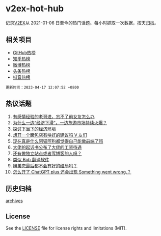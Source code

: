 # v2ex-hot-hub

 记录[V2EX](https://www.v2ex.com/)从 2021-01-06 日至今的热门话题。每小时抓取一次数据，按天[归档](archives)。
 
 ## 相关项目

- [GitHub热榜](https://github.com/snaildev/github-hot-hub)
- [知乎热榜](https://github.com/snaildev/zhihu-hot-hub)
- [微博热榜](https://github.com/snaildev/weibo-hot-hub)
- [头条热榜](https://github.com/snaildev/toutiao-hot-hub)
- [抖音热榜](https://github.com/snaildev/douyin-hot-hub)


 `更新时间：2023-04-17 12:07:52 +0800`

## 热议话题

1. [有感情经验的老哥进，忘不了前女友怎么办](https://www.v2ex.com/t/932912)
1. [为什么一边“经济下滑”，一边旅游市场持续火爆？](https://www.v2ex.com/t/933053)
1. [探讨下当下的经济环境](https://www.v2ex.com/t/932889)
1. [想开一个面包店有啥好的建议吗 V 友们](https://www.v2ex.com/t/933044)
1. [现在真是什么阿猫阿狗都觉得自己能做前端了哦](https://www.v2ex.com/t/933052)
1. [大佬的起诉书公布了大佬的工资待遇](https://www.v2ex.com/t/933037)
1. [还有做独立站点或者写博客的人吗？](https://www.v2ex.com/t/932931)
1. [类似 Bob 翻译软件](https://www.v2ex.com/t/932954)
1. [姐弟恋最后都不会有好的结局吗？](https://www.v2ex.com/t/933056)
1. [怎么开了 ChatGPT plus 还会出现 Something went wrong.？](https://www.v2ex.com/t/932930)

## 历史归档

[archives](archives)

## License

See the [LICENSE](LICENSE) file for license rights and limitations (MIT).
